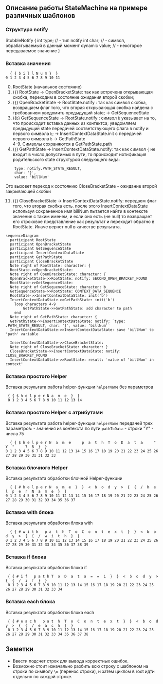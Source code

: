 ## Описание работы StateMachine на примере различных шаблонов

### Структура notify

StubbleNotify {
    int type; // - тип notify
    int char; // - символ, обрабатываемый в данный момент
    dynamic value; // - некоторое передаваемое значение
}

### Вставка значения

```
  { { b i l l N u m }  }
0 1 2 3 4 5 6 7 8 9 10 11
```

0. RootState (начальное состояние)
1. (`{`) RootState -> OpenBracketState: так как встречена открывающая скобка, переходим в состояние ожидания второй скобки;
2. (`{`) OpenBracketState -> RootState.notify : так как символ скобка, возвращаем флаг того, что вторая открывающая скобка найдена с требованием уведомить предыдущий state; -> GetSequenceState
3. ({`b`) GetSequenceState -> RootState.notify : символ `b` указывает на то, что происходит вставка данных из контектса; уведомляем предыдущий state передачей соответствующего флага в notify и первого символа `b`; -> InsertContextDataState.init с передачей первого символа `b` -> GetPathState   
4-9. Символы сохраняются в GetPathState.path
10. (`}`) GetPathState -> InsertContextDataState.notify: так как символ `{` не входит в число допустимых в пути, то происходит нотификация родительского state структурой следующего вида:

```
    type: notify.PATH_STATE_RESULT,
    char: '}',
    value: 'billNum'
```

Это вызовет переход к состоянию CloseBracketState - ожидание второй закрывающей скобки

11. (`}`) CloseBracketState -> InsertContextDataState.notify: передаем флаг того, что вторая скобка есть. после этого InsertContextDataState используя сохраненное имя billNum пытается найти в контексте значение с таким именем, и если оно есть (не null) то возвращает его строковое представление как результат и переходит обратно в RootState. Иначе вернет null в качестве результата. 

```mermaid
sequenceDiagram
  participant RootState
  participant OpenBracketState
  participant GetSequenceState
  participant InsertContextDataState
  participant GetPathState
  participant CloseBracketState
  Note right of RootState: character: {
  RootState->>OpenBracketState:  
  Note right of OpenBracketState: character: {
  OpenBracketState->>RootState: notify: SECOND_OPEN_BRACKET_FOUND
  RootState->>GetSequenceState:  
  Note right of GetSequenceState: character: b
  GetSequenceState->>RootState: CONTEXT_DATA_SEQUENCE
  RootState->>InsertContextDataState: init('b')
  InsertContextDataState->>GetPathState: init('b')
    loop characters 4-9
        GetPathState->>GetPathState: add character to path
    end
  Note right of GetPathState: character: {
  GetPathState->>InsertContextDataState: notify: `type: .PATH_STATE_RESULT, char: '}', value: 'billNum'`
  InsertContextDataState->>InsertContextDataState: save 'billNum' to 'path' variable

  InsertContextDataState->>CloseBracketState:  
  Note right of CloseBracketState: character: }
  CloseBracketState->>InsertContextDataState: notify: CLOSE_BRACKET_FOUND
  InsertContextDataState->>RootState: result: 'value of 'billNum' in context'
```

### Вставка простого Helper

Вставка результата работа helper-функции `helperName` без параметров

```
 { { $ h e l p e r N a  m  e  }  }
 0 1 2 3 4 5 6 7 8 9 10 11 12 13 14
```

### Вставка простого Helper с атрибутами

Вставка результата работа helper-функции `helperName`  передачей трех параметров:
    - значения из контекста по пути `pathToData`
    - строки "Y"
    - числа 75

```
  { { $ h e l p e r N  a  m  e     p  a  t  h  T  o  D  a  t  a     "  Y  "     7  5  }  }  
0 1 2 3 4 5 6 7 8 9 10 11 12 13 14 15 16 17 18 19 20 21 22 23 24 25 26 27 28 29 30 31 31 32 33
```

### Вставка блочного Helper

Вставка результата обработки блочной Helper-функции

```
  { { # h e l p e r N  a  m  e  }  }  <  b  o  d  y  >  {  {  /  h  e  l  p  e  r  N  a  m  e  }  }  
0 1 2 3 4 5 6 7 8 9 10 11 12 13 14 15 16 17 18 19 20 21 22 23 24 25 26 27 28 29 30 31 32 33 34 35 36 37
```

### Вставка with блока

Вставка результата обработки блока with

```
  { { # w i t h   p a  t  h  T  o  C  o  n  t  e  x  t  }  }  <  b  o  d  y  >  {  {  /  w  i  t  h  }  }  
0 1 2 3 4 5 6 7 8 9 10 11 12 13 14 15 16 17 18 19 20 21 22 23 24 25 26 27 28 29 30 31 32 33 34 35 36 37 38 39
```

### Вставка if блока

Вставка результата обработки блока if

```
 { { # i f   p a t h T  o  D  a  t  a  =  =  1  }  }  <  b  o  d  y  >  {  {  /  i  f  }  }  
 0 1 2 3 4 5 6 7 8 9 10 11 12 13 14 15 16 17 18 19 20 21 22 23 24 25 26 27 28 29 30 31 32 33 34
```

### Вставка each блока

Вставка результата обработки блока each

```
 { { # e a c h   p a t  h  T  o  C  o  n  t  e  x  t  }  }  <  b  o  d  y  >  {  {  /  e  a  c  h  }  }  
 0 1 2 3 4 5 6 7 8 9 10 11 12 13 14 15 16 17 18 19 20 21 22 23 24 25 26 27 28 29 30 31 32 33 34 35 36 37 38
```

## Заметки

- Ввести подсчет строк для вывода корректных ошибок. 
- Возможно стоит изначально разбить всю строку с шаблоном на строки по символу `\n` (перенос строки), и затем циклом в root идти отдельно по каждой строке.